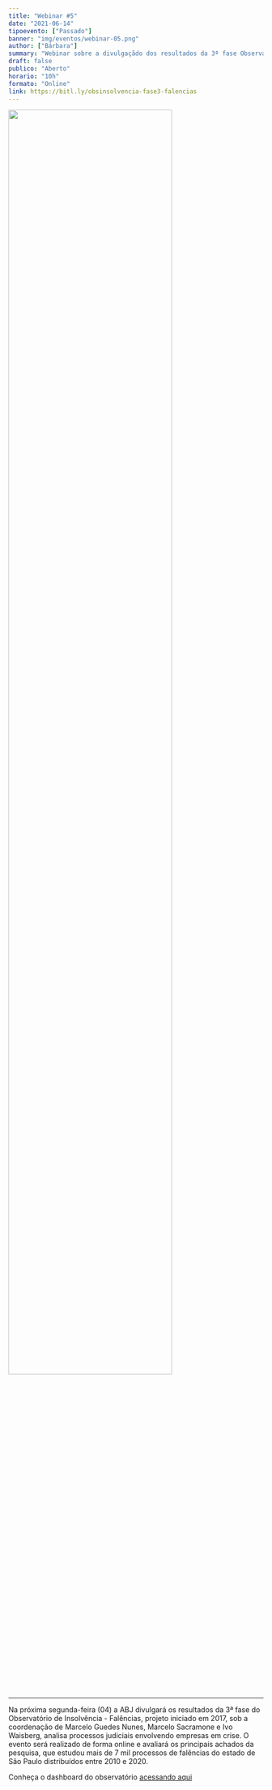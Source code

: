 ```yaml
---
title: "Webinar #5"
date: "2021-06-14"
tipoevento: ["Passado"]
banner: "img/eventos/webinar-05.png"
author: ["Bárbara"]
summary: "Webinar sobre a divulgaçãdo dos resultados da 3ª fase Observatório da Insolvência: Falências."
draft: false
publico: "Aberto"
horario: "10h"
formato: "Online"
link: https://bitl.ly/obsinsolvencia-fase3-falencias
---
```


<img src="/img/eventos/webinar-05.png" width="80%">

<hr>

Na próxima segunda-feira (04) a ABJ divulgará os resultados da 3ª fase do Observatório de Insolvência - Falências, projeto iniciado em 2017, sob a coordenação de Marcelo Guedes Nunes, Marcelo Sacramone e Ivo Waisberg, analisa processos judiciais envolvendo empresas em crise. O evento será realizado de forma online e avaliará os principais achados da pesquisa, que estudou mais de 7 mil processos de falências do estado de São Paulo distribuídos entre 2010 e 2020.

Conheça o dashboard do observatório [acessando aqui](https://abjur.github.io/obsFase3) 

